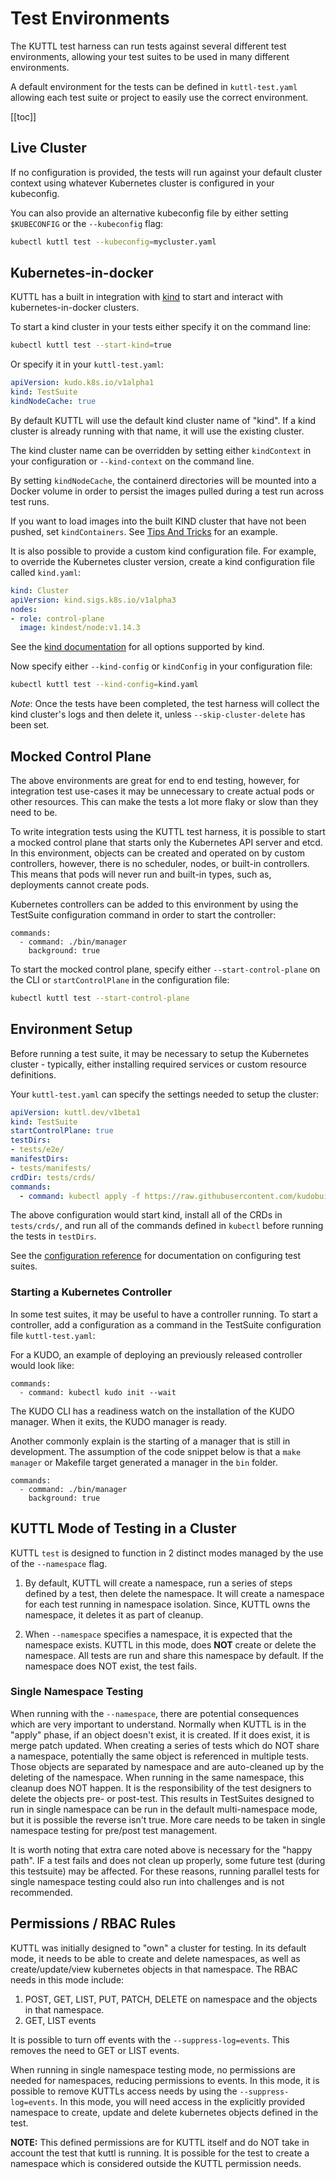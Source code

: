 # Test Environments

The KUTTL test harness can run tests against several different test environments, allowing your test suites to be used in many different environments.

A default environment for the tests can be defined in `kuttl-test.yaml` allowing each test suite or project to easily use the correct environment.

[[toc]]

## Live Cluster

If no configuration is provided, the tests will run against your default cluster context using whatever Kubernetes cluster is configured in your kubeconfig.

You can also provide an alternative kubeconfig file by either setting `$KUBECONFIG` or the `--kubeconfig` flag:

```bash
kubectl kuttl test --kubeconfig=mycluster.yaml
```

## Kubernetes-in-docker

KUTTL has a built in integration with [kind](https://github.com/kubernetes-sigs/kind) to start and interact with kubernetes-in-docker clusters.

To start a kind cluster in your tests either specify it on the command line:

```bash
kubectl kuttl test --start-kind=true
```

Or specify it in your `kuttl-test.yaml`:

```yaml
apiVersion: kudo.k8s.io/v1alpha1
kind: TestSuite
kindNodeCache: true
```

By default KUTTL will use the default kind cluster name of "kind". If a kind cluster is already running with that name, it will use the existing cluster.

The kind cluster name can be overridden by setting either `kindContext` in your configuration or `--kind-context` on the command line.

By setting `kindNodeCache`, the containerd directories will be mounted into a Docker volume in order to persist the images pulled during a test run across test runs.

If you want to load images into the built KIND cluster that have not been pushed, set `kindContainers`. See [Tips And Tricks](tips.md#loading-built-images-into-kind) for an example.

It is also possible to provide a custom kind configuration file. For example, to override the Kubernetes cluster version, create a kind configuration file called `kind.yaml`:

```yaml
kind: Cluster
apiVersion: kind.sigs.k8s.io/v1alpha3
nodes:
- role: control-plane
  image: kindest/node:v1.14.3
```

See the [kind documentation](https://kind.sigs.k8s.io/docs/user/quick-start/#configuring-your-kind-cluster) for all options supported by kind.

Now specify either `--kind-config` or `kindConfig` in your configuration file:

```bash
kubectl kuttl test --kind-config=kind.yaml
```

*Note*: Once the tests have been completed, the test harness will collect the kind cluster's logs and then delete it, unless `--skip-cluster-delete` has been set.

## Mocked Control Plane

The above environments are great for end to end testing, however, for integration test use-cases it may be unnecessary to create actual pods or other resources. This can make the tests a lot more flaky or slow than they need to be.

To write integration tests using the KUTTL test harness, it is possible to start a mocked control plane that starts only the Kubernetes API server and etcd. In this environment, objects can be created and operated on by custom controllers, however, there is no scheduler, nodes, or built-in controllers. This means that pods will never run and built-in types, such as, deployments cannot create pods.

Kubernetes controllers can be added to this environment by using the TestSuite configuration command in  order to start the controller:

```
commands:
  - command: ./bin/manager
    background: true
```

To start the mocked control plane, specify either `--start-control-plane` on the CLI or `startControlPlane` in the configuration file:

```bash
kubectl kuttl test --start-control-plane
```

## Environment Setup

Before running a test suite, it may be necessary to setup the Kubernetes cluster - typically, either installing required services or custom resource definitions.

Your `kuttl-test.yaml` can specify the settings needed to setup the cluster:

```yaml
apiVersion: kuttl.dev/v1beta1
kind: TestSuite
startControlPlane: true
testDirs:
- tests/e2e/
manifestDirs:
- tests/manifests/
crdDir: tests/crds/
commands:
  - command: kubectl apply -f https://raw.githubusercontent.com/kudobuilder/kudo/master/docs/deployment/10-crds.yaml
```

The above configuration would start kind, install all of the CRDs in `tests/crds/`, and run all of the commands defined in `kubectl` before running the tests in `testDirs`.

See the [configuration reference](reference.md#testsuite) for documentation on configuring test suites.

### Starting a Kubernetes Controller

In some test suites, it may be useful to have a controller running. To start a controller, add a configuration as a command in the TestSuite configuration file `kuttl-test.yaml`:

For a KUDO, an example of deploying an previously released controller would look like:

```
commands:
  - command: kubectl kudo init --wait
```

The KUDO CLI has a readiness watch on the installation of the KUDO manager.  When it exits, the KUDO manager is ready.

Another commonly explain is the starting of a manager that is still in development.  The assumption of the code snippet below is that a `make manager` or Makefile target generated a manager in the `bin` folder.

```
commands:
  - command: ./bin/manager
    background: true
```

## KUTTL Mode of Testing in a Cluster

KUTTL `test` is designed to function in 2 distinct modes managed by the use of the `--namespace` flag.

1. By default, KUTTL will create a namespace, run a series of steps defined by a test, then delete the namespace.  It will create a namespace for each test running in namespace isolation.  Since, KUTTL owns the namespace, it deletes it as part of cleanup.

1. When `--namespace` specifies a namespace, it is expected that the namespace exists.  KUTTL in this mode, does **NOT** create or delete the namespace.  All tests are run and share this namespace by default.  If the namespace does NOT exist, the test fails.

### Single Namespace Testing

When running with the `--namespace`, there are potential consequences which are very important to understand.  Normally when KUTTL is in the "apply" phase, if an object doesn't exist, it is created.  If it does exist, it is merge patch updated.  When creating a series of tests which do NOT share a namespace, potentially the same object is referenced in multiple tests.  Those objects are separated by namespace and are auto-cleaned up by the deleting of the namespace. When running in the same namespace, this cleanup does NOT happen.  It is the responsibility of the test designers to delete the objects pre- or post-test.  This results in TestSuites designed to run in single namespace can be run in the default multi-namespace mode, but it is possible the reverse isn't true.  More care needs to be taken in single namespace testing for pre/post test management.

It is worth noting that extra care noted above is necessary for the "happy path". IF a test fails and does not clean up properly, some future test (during this testsuite) may be affected. For these reasons, running parallel tests for single namespace testing could also run into challenges and is not recommended.

## Permissions / RBAC Rules

KUTTL was initially designed to "own" a cluster for testing.  In its default mode, it needs to be able to create and delete namespaces, as well as create/update/view kubernetes objects in that namespace.  The RBAC needs in this mode include:

1. POST, GET, LIST, PUT, PATCH, DELETE on namespace and the objects in that namespace.
1. GET, LIST events

It is possible to turn off events with the `--suppress-log=events`.  This removes the need to GET or LIST events.

When running in single namespace testing mode, no permissions are needed for namespaces, reducing permissions to events.  In this mode, it is possible to remove KUTTLs access needs by using the `--suppress-log=events`.  In this mode, you will need access in the explicitly provided namespace to create, update and delete kubernetes objects defined in the test.

**NOTE:** This defined permissions are for KUTTL itself and do NOT take in account the test that kuttl is running.  It is possible for the test to create a namespace which is considered outside the KUTTL permission needs.

